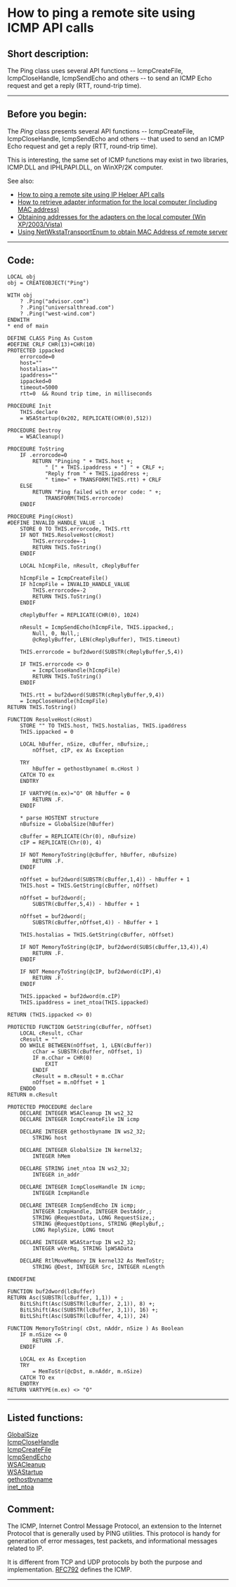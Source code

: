 
# How to ping a remote site using ICMP API calls

## Short description:
The Ping class uses several API functions -- IcmpCreateFile, IcmpCloseHandle, IcmpSendEcho and others -- to send an ICMP Echo request and get a reply (RTT, round-trip time).   
***  


## Before you begin:
The *Ping* class presents several API functions -- IcmpCreateFile, IcmpCloseHandle, IcmpSendEcho and others -- that used to send an ICMP Echo request and get a reply (RTT, round-trip time).   

This is interesting, the same set of ICMP functions may exist in two libraries, ICMP.DLL and IPHLPAPI.DLL, on WinXP/2K computer.  

See also:

* [How to ping a remote site using IP Helper API calls](sample_382.md)  
* [How to retrieve adapter information for the local computer (including MAC address)](sample_347.md)  
* [Obtaining addresses for the adapters on the local computer (Win XP/2003/Vista)](sample_506.md)  
* [Using NetWkstaTransportEnum to obtain MAC Address of remote server](sample_435.md)  

  
***  


## Code:
```foxpro  
LOCAL obj
obj = CREATEOBJECT("Ping")

WITH obj
	? .Ping("advisor.com")
	? .Ping("universalthread.com")
	? .Ping("west-wind.com")
ENDWITH
* end of main

DEFINE CLASS Ping As Custom
#DEFINE CRLF CHR(13)+CHR(10)
PROTECTED ippacked
	errorcode=0
	host=""
	hostalias=""
	ipaddress=""
	ippacked=0
	timeout=5000
	rtt=0  && Round trip time, in milliseconds

PROCEDURE Init
	THIS.declare
	= WSAStartup(0x202, REPLICATE(CHR(0),512))

PROCEDURE Destroy
	= WSACleanup()

PROCEDURE ToString
	IF .errorcode=0
		RETURN "Pinging " + THIS.host +;
			" [" + THIS.ipaddress + "] " + CRLF +;
			"Reply from " + THIS.ipaddress +;
			" time=" + TRANSFORM(THIS.rtt) + CRLF
	ELSE
		RETURN "Ping failed with error code: " +;
			TRANSFORM(THIS.errorcode)
	ENDIF

PROCEDURE Ping(cHost)
#DEFINE INVALID_HANDLE_VALUE -1
	STORE 0 TO THIS.errorcode, THIS.rtt
	IF NOT THIS.ResolveHost(cHost)
		THIS.errorcode=-1
		RETURN THIS.ToString()
	ENDIF
	
	LOCAL hIcmpFile, nResult, cReplyBuffer

	hIcmpFile = IcmpCreateFile()
	IF hIcmpFile = INVALID_HANDLE_VALUE
		THIS.errorcode=-2
		RETURN THIS.ToString()
	ENDIF

	cReplyBuffer = REPLICATE(CHR(0), 1024)

	nResult = IcmpSendEcho(hIcmpFile, THIS.ippacked,;
		Null, 0, Null,;
		@cReplyBuffer, LEN(cReplyBuffer), THIS.timeout)

	THIS.errorcode = buf2dword(SUBSTR(cReplyBuffer,5,4))

	IF THIS.errorcode <> 0
		= IcmpCloseHandle(hIcmpFile)
		RETURN THIS.ToString()
	ENDIF

	THIS.rtt = buf2dword(SUBSTR(cReplyBuffer,9,4))
	= IcmpCloseHandle(hIcmpFile)
RETURN THIS.ToString()

FUNCTION ResolveHost(cHost)
	STORE "" TO THIS.host, THIS.hostalias, THIS.ipaddress
	THIS.ippacked = 0

	LOCAL hBuffer, nSize, cBuffer, nBufsize,;
		nOffset, cIP, ex As Exception
	
	TRY
		hBuffer = gethostbyname( m.cHost )
	CATCH TO ex
	ENDTRY

	IF VARTYPE(m.ex)="O" OR hBuffer = 0
		RETURN .F.
	ENDIF

	* parse HOSTENT structure
	nBufsize = GlobalSize(hBuffer)

	cBuffer = REPLICATE(Chr(0), nBufsize)
	cIP = REPLICATE(Chr(0), 4)

	IF NOT MemoryToString(@cBuffer, hBuffer, nBufsize)
		RETURN .F.
	ENDIF

	nOffset = buf2dword(SUBSTR(cBuffer,1,4)) - hBuffer + 1
	THIS.host = THIS.GetString(cBuffer, nOffset)

	nOffset = buf2dword(;
		SUBSTR(cBuffer,5,4)) - hBuffer + 1

	nOffset = buf2dword(;
		SUBSTR(cBuffer,nOffset,4)) - hBuffer + 1

	THIS.hostalias = THIS.GetString(cBuffer, nOffset)
	
	IF NOT MemoryToString(@cIP, buf2dword(SUBS(cBuffer,13,4)),4)
		RETURN .F.
	ENDIF
	
	IF NOT MemoryToString(@cIP, buf2dword(cIP),4)
		RETURN .F.
	ENDIF

	THIS.ippacked = buf2dword(m.cIP)
	THIS.ipaddress = inet_ntoa(THIS.ippacked)

RETURN (THIS.ippacked <> 0)

PROTECTED FUNCTION GetString(cBuffer, nOffset)
	LOCAL cResult, cChar
	cResult = ""
	DO WHILE BETWEEN(nOffset, 1, LEN(cBuffer))
		cChar = SUBSTR(cBuffer, nOffset, 1)
		IF m.cChar = CHR(0)
			EXIT
		ENDIF
		cResult = m.cResult + m.cChar
		nOffset = m.nOffset + 1
	ENDDO
RETURN m.cResult

PROTECTED PROCEDURE declare
	DECLARE INTEGER WSACleanup IN ws2_32
	DECLARE INTEGER IcmpCreateFile IN icmp

	DECLARE INTEGER gethostbyname IN ws2_32;
		STRING host

	DECLARE INTEGER GlobalSize IN kernel32;
		INTEGER hMem

	DECLARE STRING inet_ntoa IN ws2_32;
		INTEGER in_addr

	DECLARE INTEGER IcmpCloseHandle IN icmp;
		INTEGER IcmpHandle

	DECLARE INTEGER IcmpSendEcho IN icmp;
		INTEGER IcmpHandle, INTEGER DestAddr,;
		STRING @RequestData, LONG RequestSize,;
		STRING @RequestOptions, STRING @ReplyBuf,;
		LONG ReplySize, LONG tmout

	DECLARE INTEGER WSAStartup IN ws2_32;
		INTEGER wVerRq, STRING lpWSAData

	DECLARE RtlMoveMemory IN kernel32 As MemToStr;
		STRING @Dest, INTEGER Src, INTEGER nLength

ENDDEFINE

FUNCTION buf2dword(lcBuffer)
RETURN Asc(SUBSTR(lcBuffer, 1,1)) + ;
	BitLShift(Asc(SUBSTR(lcBuffer, 2,1)), 8) +;
	BitLShift(Asc(SUBSTR(lcBuffer, 3,1)), 16) +;
	BitLShift(Asc(SUBSTR(lcBuffer, 4,1)), 24)

FUNCTION MemoryToString( cDst, nAddr, nSize ) As Boolean
	IF m.nSize <= 0
		RETURN .F.
	ENDIF

	LOCAL ex As Exception
	TRY
		= MemToStr(@cDst, m.nAddr, m.nSize)
	CATCH TO ex
	ENDTRY
RETURN VARTYPE(m.ex) <> "O"  
```  
***  


## Listed functions:
[GlobalSize](../libraries/kernel32/GlobalSize.md)  
[IcmpCloseHandle](../libraries/iphlpapi/IcmpCloseHandle.md)  
[IcmpCreateFile](../libraries/iphlpapi/IcmpCreateFile.md)  
[IcmpSendEcho](../libraries/iphlpapi/IcmpSendEcho.md)  
[WSACleanup](../libraries/ws2_32/WSACleanup.md)  
[WSAStartup](../libraries/ws2_32/WSAStartup.md)  
[gethostbyname](../libraries/ws2_32/gethostbyname.md)  
[inet_ntoa](../libraries/ws2_32/inet_ntoa.md)  

## Comment:
The ICMP, Internet Control Message Protocol, an extension to the Internet Protocol that is generally used by PING utilities. This protocol is handy for generation of error messages, test packets, and informational messages related to IP.   
  
It is different from TCP and UDP protocols by both the purpose and implementation. <a href="http://www.faqs.org/rfcs/rfc792.html">RFC792</a> defines the ICMP.  
  
***  

